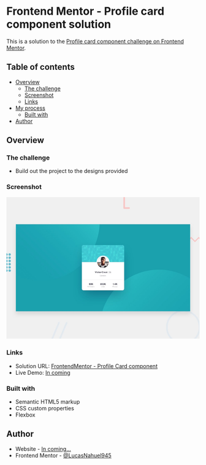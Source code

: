 # Frontend Mentor - Profile card component solution

This is a solution to the [Profile card component challenge on Frontend Mentor](https://www.frontendmentor.io/challenges/profile-card-component-cfArpWshJ). 

## Table of contents

- [Overview](#overview)
  - [The challenge](#the-challenge)
  - [Screenshot](#screenshot)
  - [Links](#links)
- [My process](#my-process)
  - [Built with](#built-with)
- [Author](#author)

## Overview

### The challenge

- Build out the project to the designs provided

### Screenshot

![Profile card component](./desing/desktop-preview.jpg)

### Links

- Solution URL: [FrontendMentor - Profile Card component](https://your-solution-url.com)
- Live Demo: [In coming]()

### Built with

- Semantic HTML5 markup
- CSS custom properties
- Flexbox

## Author

- Website - [In coming...]()
- Frontend Mentor - [@LucasNahuel945](https://www.frontendmentor.io/profile/LucasNahuel945)
